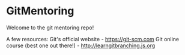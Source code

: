 # GitMentoring

Welcome to the git mentoring repo!

A few resources:
Git's official website - https://git-scm.com
Git online course (best one out there!) - http://learngitbranching.js.org
